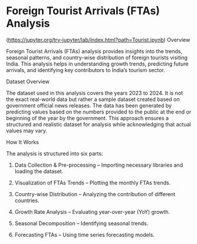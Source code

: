 # Foreign Tourist Arrivals (FTAs) Analysis
(https://jupyter.org/try-jupyter/lab/index.html?path=Tourist.ipynb) 
Overview

Foreign Tourist Arrivals (FTAs) analysis provides insights into the trends, seasonal patterns, and country-wise distribution of foreign tourists visiting India. This analysis helps in understanding growth trends, predicting future arrivals, and identifying key contributors to India’s tourism sector.

Dataset Overview

The dataset used in this analysis covers the years 2023 to 2024. It is not the exact real-world data but rather a sample dataset created based on government official news releases. The data has been generated by predicting values based on the numbers provided to the public at the end or beginning of the year by the government. This approach ensures a structured and realistic dataset for analysis while acknowledging that actual values may vary.

How It Works

The analysis is structured into six parts:

1. Data Collection & Pre-processing – Importing necessary libraries and loading the dataset.


2. Visualization of FTAs Trends – Plotting the monthly FTAs trends.


3. Country-wise Distribution – Analyzing the contribution of different countries.


4. Growth Rate Analysis – Evaluating year-over-year (YoY) growth.


5. Seasonal Decomposition – Identifying seasonal trends.


6. Forecasting FTAs – Using time series forecasting models.

